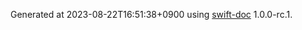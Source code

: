 Generated at 2023-08-22T16:51:38+0900 using [swift-doc](https://github.com/SwiftDocOrg/swift-doc) 1.0.0-rc.1.
